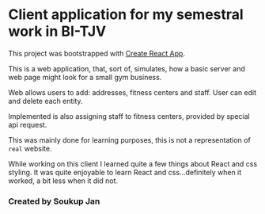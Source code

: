 # Client application for my semestral work in BI-TJV

This project was bootstrapped with [Create React App](https://github.com/facebook/create-react-app).

This is a web application, that, sort of, simulates, how a basic server and web page might look for a small gym business.

Web allows users to add: addresses, fitness centers and staff. User can edit and delete each entity.

Implemented is also assigning staff to fitness centers, provided by special api request.

This was mainly done for learning purposes, this is not a representation of `real` website.

While working on this client I learned quite a few things about React and css styling. It was quite enjoyable to learn React and css...definitely when it worked, a bit less when it did not.

### Created by Soukup Jan